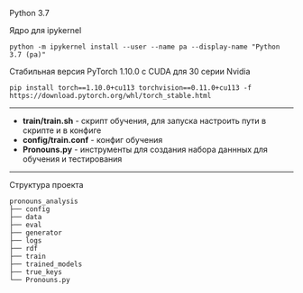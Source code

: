Python 3.7

Ядро для ipykernel

```python -m ipykernel install --user --name pa --display-name "Python 3.7 (pa)"```

Стабильная версия PyTorch 1.10.0 с CUDA для 30 серии Nvidia

```pip install torch==1.10.0+cu113 torchvision==0.11.0+cu113 -f https://download.pytorch.org/whl/torch_stable.html```

---

* **train/train.sh** - скрипт обучения, для запуска настроить пути в скрипте и в конфиге
* **config/train.conf** - конфиг обучения
* **Pronouns.py** - инструменты для создания набора даннных для обучения и тестирования

---
Структура проекта
```
pronouns_analysis
├── config
├── data
├── eval
├── generator
├── logs
├── rdf
├── train
├── trained_models
├── true_keys
└── Pronouns.py
```